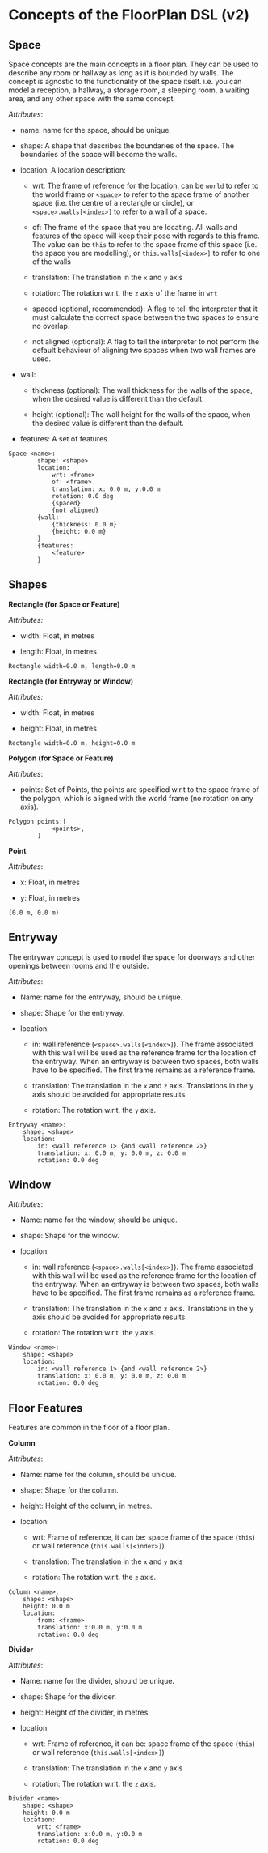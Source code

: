 # Concepts of the FloorPlan DSL (v2)

## Space

Space concepts are the main concepts in a floor plan. They can be used to describe any room or hallway as long as it is bounded by walls. The concept is agnostic to the functionality of the space itself. i.e. you can model a reception, a hallway, a storage room, a sleeping room, a waiting area, and any other space with the same concept.

*Attributes*:

* name: name for the space, should be unique.

* shape: A shape that describes the boundaries of the space. The boundaries of the space will become the walls.

* location: A location description:

    * wrt: The frame of reference for the location, can be `world` to refer to the world frame or `<space>` to refer to the space frame of another space (i.e. the centre of a rectangle or circle), or `<space>.walls[<index>]` to refer to a wall of a space.

    * of: The frame of the space that you are locating. All walls and features of the space will keep their pose with regards to this frame. The value can be `this` to refer to the space frame of this space (i.e. the space you are modelling), or `this.walls[<index>]` to refer to one of the walls

    * translation: The translation in the `x` and `y` axis

    * rotation: The rotation w.r.t. the `z` axis of the frame in `wrt`

    * spaced (optional, recommended): A flag to tell the interpreter that it must calculate the correct space between the two spaces to ensure no overlap.

    * not aligned (optional): A flag to tell the interpreter to not perform the default behaviour of aligning two spaces when two wall frames are used.

* wall:

    * thickness (optional): The wall thickness for the walls of the space, when the desired value is different than the default.

    * height (optional): The wall height for the walls of the space, when the desired value is different than the default.

* features: A set of features.

```floorplan
Space <name>:
        shape: <shape>
        location:
            wrt: <frame>
            of: <frame>
            translation: x: 0.0 m, y:0.0 m
            rotation: 0.0 deg 
            {spaced}
            {not aligned}
        {wall:
            {thickness: 0.0 m}
            {height: 0.0 m}
        }
        {features:
            <feature>
        }
```

## Shapes 

**Rectangle (for Space or Feature)**

*Attributes:*

* width: Float, in metres

* length: Float, in metres

```floorplan
Rectangle width=0.0 m, length=0.0 m
```

**Rectangle (for Entryway or Window)**

*Attributes:*

* width: Float, in metres

* height: Float, in metres

```floorplan
Rectangle width=0.0 m, height=0.0 m
```

**Polygon (for Space or Feature)**

*Attributes*:

* points: Set of Points, the points are specified w.r.t to the space frame of the polygon, which is aligned with the world frame (no rotation on any axis).  

```floorplan
Polygon points:[
            <points>,
        ]
```

**Point**

*Attributes*:

* x: Float, in metres

* y: Float, in metres
```floorplan
(0.0 m, 0.0 m)
```

## Entryway

The entryway concept is used to model the space for doorways and other openings between rooms and the outside. 

*Attributes*:

* Name: name for the entryway, should be unique.

* shape: Shape for the entryway. 

* location: 

    * in: wall reference (`<space>.walls[<index>]`). The frame associated with this wall will be used as the reference frame for the location of the entryway. When an entryway is between two spaces, both walls have to be specified. The first frame remains as a reference frame.

    * translation: The translation in the `x` and `z` axis. Translations in the y axis should be avoided for appropriate results.
    
    * rotation: The rotation w.r.t. the `y` axis. 

```floorplan
Entryway <name>: 
    shape: <shape>
    location:
        in: <wall reference 1> {and <wall reference 2>}
        translation: x: 0.0 m, y: 0.0 m, z: 0.0 m
        rotation: 0.0 deg
```

## Window

*Attributes*:

* Name: name for the window, should be unique.

* shape: Shape for the window. 

* location: 

    * in: wall reference (`<space>.walls[<index>]`). The frame associated with this wall will be used as the reference frame for the location of the entryway. When an entryway is between two spaces, both walls have to be specified. The first frame remains as a reference frame.

    * translation: The translation in the `x` and `z` axis. Translations in the y axis should be avoided for appropriate results.
    
    * rotation: The rotation w.r.t. the `y` axis. 

```floorplan
Window <name>: 
    shape: <shape>
    location:
        in: <wall reference 1> {and <wall reference 2>}
        translation: x: 0.0 m, y: 0.0 m, z: 0.0 m
        rotation: 0.0 deg
```

## Floor Features

Features are common in the floor of a floor plan.

**Column**

*Attributes*:

* Name: name for the column, should be unique.

* shape: Shape for the column.

* height: Height of the column, in metres.

* location:

    * wrt: Frame of reference, it can be: space frame of the space (`this`) or wall reference (`this.walls[<index>]`)

    * translation: The translation in the `x` and `y` axis
    
    * rotation: The rotation w.r.t. the `z` axis.

```floorplan
Column <name>:
    shape: <shape>
    height: 0.0 m
    location:
        from: <frame>
        translation: x:0.0 m, y:0.0 m
        rotation: 0.0 deg
```
**Divider**

*Attributes*:

* Name: name for the divider, should be unique.

* shape: Shape for the divider.

* height: Height of the divider, in metres.

* location:

    * wrt: Frame of reference, it can be: space frame of the space (`this`) or wall reference (`this.walls[<index>]`)

    * translation: The translation in the `x` and `y` axis
    
    * rotation: The rotation w.r.t. the `z` axis.

```floorplan
Divider <name>:
    shape: <shape>
    height: 0.0 m
    location:
        wrt: <frame>
        translation: x:0.0 m, y:0.0 m
        rotation: 0.0 deg
```